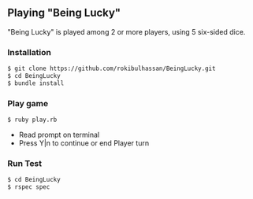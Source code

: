 ## Playing "Being Lucky"

"Being Lucky" is played among 2 or more players, using 5 six-sided dice.


### Installation
```sh
$ git clone https://github.com/rokibulhassan/BeingLucky.git
$ cd BeingLucky
$ bundle install
```

### Play game
```sh
$ ruby play.rb
```

* Read prompt on terminal
* Press Y|n to continue or end Player turn


### Run Test
```sh
$ cd BeingLucky
$ rspec spec
```